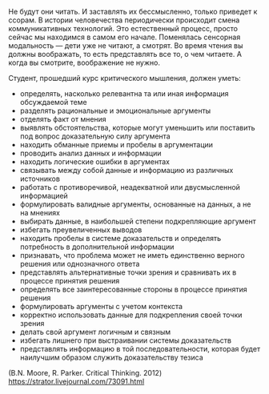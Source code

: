 Не будут они читать. И заставлять их бессмысленно, только приведет к ссорам. В истории человечества периодически происходит смена коммуникативных технологий. Это естественный процесс, просто сейчас мы находимся в самом его начале. Поменялась сенсорная модальность — дети уже не читают, а смотрят. Во время чтения вы должны воображать, то есть представлять все то, о чем читаете. А когда вы смотрите, воображение не нужно.

Студент, прошедший курс критического мышления, должен уметь:

- определять, насколько релевантна та или иная информация обсуждаемой теме
- разделять рациональные и эмоциональные аргументы
- отделять факт от мнения
- выявлять обстоятельства, которые могут уменьшить или поставить под вопрос доказательную силу аргумента
- находить обманные приемы и пробелы в аргументации
- проводить анализ данных и информации
- находить логические ошибки в аргументах
- связывать между собой данные и информацию из различных источников
- работать с противоречивой, неадекватной или двусмысленной информацией
- формулировать валидные аргументы, основанные на данных, а не на мнениях
- выбирать данные, в наибольшей степени подкрепляющие аргумент
- избегать преувеличенных выводов
- находить пробелы в системе доказательств и определять потребность в дополнительной информации
- признавать, что проблема может не иметь единственно верного решения или однозначного ответа
- представлять альтернативные точки зрения и сравнивать их в процессе принятия решения
- определять все заинтересованные стороны в процессе принятия решения
- формулировать аргументы с учетом контекста
- корректно использовать данные для подкрепления своей точки зрения
- делать свой аргумент логичным и связным
- избегать лишнего при выстраивании системы доказательств
- представлять информацию в той последовательности, которая будет наилучшим образом служить доказательству тезиса

(B.N. Moore, R. Parker. Critical Thinking. 2012)
https://strator.livejournal.com/73091.html